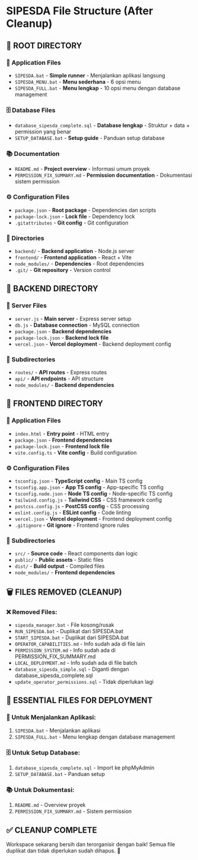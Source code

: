 # SIPESDA File Structure (After Cleanup)

## 📁 **ROOT DIRECTORY**

### **🚀 Application Files**
- `SIPESDA.bat` - **Simple runner** - Menjalankan aplikasi langsung
- `SIPESDA_MENU.bat` - **Menu sederhana** - 6 opsi menu
- `SIPESDA_FULL.bat` - **Menu lengkap** - 10 opsi menu dengan database management

### **🗄️ Database Files**
- `database_sipesda_complete.sql` - **Database lengkap** - Struktur + data + permission yang benar
- `SETUP_DATABASE.bat` - **Setup guide** - Panduan setup database

### **📚 Documentation**
- `README.md` - **Project overview** - Informasi umum proyek
- `PERMISSION_FIX_SUMMARY.md` - **Permission documentation** - Dokumentasi sistem permission

### **⚙️ Configuration Files**
- `package.json` - **Root package** - Dependencies dan scripts
- `package-lock.json` - **Lock file** - Dependency lock
- `.gitattributes` - **Git config** - Git configuration

### **📂 Directories**
- `backend/` - **Backend application** - Node.js server
- `frontend/` - **Frontend application** - React + Vite
- `node_modules/` - **Dependencies** - Root dependencies
- `.git/` - **Git repository** - Version control

## 📁 **BACKEND DIRECTORY**

### **🚀 Server Files**
- `server.js` - **Main server** - Express server setup
- `db.js` - **Database connection** - MySQL connection
- `package.json` - **Backend dependencies**
- `package-lock.json` - **Backend lock file**
- `vercel.json` - **Vercel deployment** - Backend deployment config

### **📂 Subdirectories**
- `routes/` - **API routes** - Express routes
- `api/` - **API endpoints** - API structure
- `node_modules/` - **Backend dependencies**

## 📁 **FRONTEND DIRECTORY**

### **🚀 Application Files**
- `index.html` - **Entry point** - HTML entry
- `package.json` - **Frontend dependencies**
- `package-lock.json` - **Frontend lock file**
- `vite.config.ts` - **Vite config** - Build configuration

### **⚙️ Configuration Files**
- `tsconfig.json` - **TypeScript config** - Main TS config
- `tsconfig.app.json` - **App TS config** - App-specific TS config
- `tsconfig.node.json` - **Node TS config** - Node-specific TS config
- `tailwind.config.js` - **Tailwind CSS** - CSS framework config
- `postcss.config.js` - **PostCSS config** - CSS processing
- `eslint.config.js` - **ESLint config** - Code linting
- `vercel.json` - **Vercel deployment** - Frontend deployment config
- `.gitignore` - **Git ignore** - Frontend ignore rules

### **📂 Subdirectories**
- `src/` - **Source code** - React components dan logic
- `public/` - **Public assets** - Static files
- `dist/` - **Build output** - Compiled files
- `node_modules/` - **Frontend dependencies**

## 🗑️ **FILES REMOVED (CLEANUP)**

### **❌ Removed Files:**
- `sipesda_manager.bat` - File kosong/rusak
- `RUN_SIPESDA.bat` - Duplikat dari SIPESDA.bat
- `START_SIPESDA.bat` - Duplikat dari SIPESDA.bat
- `OPERATOR_CAPABILITIES.md` - Info sudah ada di file lain
- `PERMISSION_SYSTEM.md` - Info sudah ada di PERMISSION_FIX_SUMMARY.md
- `LOCAL_DEPLOYMENT.md` - Info sudah ada di file batch
- `database_sipesda_simple.sql` - Diganti dengan database_sipesda_complete.sql
- `update_operator_permissions.sql` - Tidak diperlukan lagi

## 🎯 **ESSENTIAL FILES FOR DEPLOYMENT**

### **🚀 Untuk Menjalankan Aplikasi:**
1. `SIPESDA.bat` - Menjalankan aplikasi
2. `SIPESDA_FULL.bat` - Menu lengkap dengan database management

### **🗄️ Untuk Setup Database:**
1. `database_sipesda_complete.sql` - Import ke phpMyAdmin
2. `SETUP_DATABASE.bat` - Panduan setup

### **📚 Untuk Dokumentasi:**
1. `README.md` - Overview proyek
2. `PERMISSION_FIX_SUMMARY.md` - Sistem permission

## ✅ **CLEANUP COMPLETE**

Workspace sekarang bersih dan terorganisir dengan baik! Semua file duplikat dan tidak diperlukan sudah dihapus. 🎉 